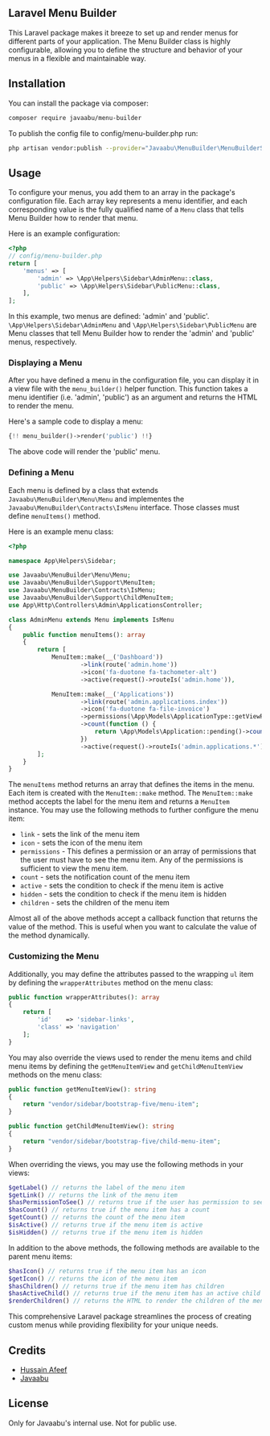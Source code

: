 

## Laravel Menu Builder
This Laravel package makes it breeze to set up and render menus for different parts of your application. The Menu Builder class is highly configurable, allowing you to define the structure and behavior of your menus in a flexible and maintainable way.

## Installation
You can install the package via composer:

```bash
composer require javaabu/menu-builder
```

To publish the config file to config/menu-builder.php run:

```bash
php artisan vendor:publish --provider="Javaabu\MenuBuilder\MenuBuilderServiceProvider" --tag="config"
```

## Usage
To configure your menus, you add them to an array in the package's configuration file. Each array key represents a menu identifier, and each corresponding value is the fully qualified name of a `Menu` class that tells Menu Builder how to render that menu.

Here is an example configuration:

```php
<?php
// config/menu-builder.php
return [
    'menus' => [
        'admin' => \App\Helpers\Sidebar\AdminMenu::class,
        'public' => \App\Helpers\Sidebar\PublicMenu::class,
    ],
];
```

In this example, two menus are defined: 'admin' and 'public'. `\App\Helpers\Sidebar\AdminMenu` and `\App\Helpers\Sidebar\PublicMenu` are Menu classes that tell Menu Builder how to render the 'admin' and 'public' menus, respectively.

### Displaying a Menu

After you have defined a menu in the configuration file, you can display it in a view file with the `menu_builder()` helper function. This function takes a menu identifier (i.e. 'admin', 'public') as an argument and returns the HTML to render the menu.

Here's a sample code to display a menu:

```php
{!! menu_builder()->render('public') !!}
```
The above code will render the 'public' menu.

### Defining a Menu

Each menu is defined by a class that extends `Javaabu\MenuBuilder\Menu\Menu` and implementes the `Javaabu\MenuBuilder\Contracts\IsMenu` interface. 
Those classes must define `menuItems()` method.

Here is an example menu class:

```php
<?php

namespace App\Helpers\Sidebar;

use Javaabu\MenuBuilder\Menu\Menu;
use Javaabu\MenuBuilder\Support\MenuItem;
use Javaabu\MenuBuilder\Contracts\IsMenu;
use Javaabu\MenuBuilder\Support\ChildMenuItem;
use App\Http\Controllers\Admin\ApplicationsController;

class AdminMenu extends Menu implements IsMenu
{
    public function menuItems(): array
    {
        return [
            MenuItem::make(__('Dashboard'))
                    ->link(route('admin.home'))
                    ->icon('fa-duotone fa-tachometer-alt')
                    ->active(request()->routeIs('admin.home')),

            MenuItem::make(__('Applications'))
                    ->link(route('admin.applications.index'))
                    ->icon('fa-duotone fa-file-invoice')
                    ->permissions(\App\Models\ApplicationType::getViewPermissionList())
                    ->count(function () {
                        return \App\Models\Application::pending()->count();
                    })
                    ->active(request()->routeIs('admin.applications.*')),
        ];
    }
}
```

The `menuItems` method returns an array that defines the items in the menu. Each item is created with the `MenuItem::make` method. 
The `MenuItem::make` method accepts the label for the menu item and returns a `MenuItem` instance. 
You may use the following methods to further configure the menu item:
- `link` - sets the link of the menu item
- `icon` - sets the icon of the menu item
- `permissions` - This defines a permission or an array of permissions that the user must have to see the menu item. Any of the permissions is sufficient to view the menu item.
- `count` - sets the notification count of the menu item
- `active` - sets the condition to check if the menu item is active
- `hidden` - sets the condition to check if the menu item is hidden
- `children` - sets the children of the menu item

Almost all of the above methods accept a callback function that returns the value of the method. This is useful when you want to calculate the value of the method dynamically.


### Customizing the Menu
Additionally, you may define the attributes passed to the wrapping `ul` item by defining the `wrapperAttributes` method on the menu class:

```php
public function wrapperAttributes(): array
{
    return [
        'id'    => 'sidebar-links',
        'class' => 'navigation'
    ];
}
```

You may also override the views used to render the menu items and child menu items by defining the `getMenuItemView` and `getChildMenuItemView` methods on the menu class:

```php
public function getMenuItemView(): string
{
    return "vendor/sidebar/bootstrap-five/menu-item";
}

public function getChildMenuItemView(): string
{
    return "vendor/sidebar/bootstrap-five/child-menu-item";
}
```

When overriding the views, you may use the following methods in your views:
```php
$getLabel() // returns the label of the menu item
$getLink() // returns the link of the menu item
$hasPermissionToSee() // returns true if the user has permission to see the menu item
$hasCount() // returns true if the menu item has a count
$getCount() // returns the count of the menu item
$isActive() // returns true if the menu item is active
$isHidden() // returns true if the menu item is hidden
```
In addition to the above methods, the following methods are available to the parent menu items:
```php
$hasIcon() // returns true if the menu item has an icon
$getIcon() // returns the icon of the menu item
$hasChildren() // returns true if the menu item has children
$hasActiveChild() // returns true if the menu item has an active child
$renderChildren() // returns the HTML to render the children of the menu item
```

This comprehensive Laravel package streamlines the process of creating custom menus while providing flexibility for your unique needs.

## Credits
- [Hussain Afeef](https://github.com/ibnnajjaar)
- [Javaabu](https://github.com/Javaabu)


## License
Only for Javaabu's internal use. Not for public use.



